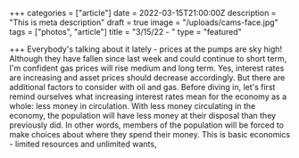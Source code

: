 +++
categories = ["article"]
date = 2022-03-15T21:00:00Z
description = "This is meta description"
draft = true
image = "/uploads/cams-face.jpg"
tags = ["photos", "article"]
title = "3/15/22 - "
type = "featured"

+++
Everybody's talking about it lately - prices at the pumps are sky high! Although they have fallen since last week and could continue to short term, I'm confident gas prices will rise medium and long term. Yes, interest rates are increasing and asset prices should decrease accordingly. But there are additional factors to consider with oil and gas. Before diving in, let's first remind ourselves what increasing interest rates mean for the economy as a whole: less money in circulation. With less money circulating in the economy, the population will have less money at their disposal than they previously did. In other words, members of the population will be forced to make choices about where they spend their money. This is basic economics - limited resources and unlimited wants,
